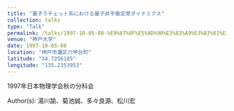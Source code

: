 ```yaml
---
title: "量子ラチェット系における量子非平衡定常ダイナミクス"
collection: talks
type: "Talk"
permalink: /talks/1997-10-05-08-%E9%87%8F%E5%AD%90%E3%83%A9%E3%83%81%E3%82%A7%E3%83%83%E3%83%88%E7%B3%BB%E3%81%AB%E3%81%8A%E3%81%91%E3%82%8B%E9%87%8F%E5%AD%90%E9%9D%9E%E5%B9%B3%E8%A1%A1%E5%AE%9A%E5%B8%B8%E3%83%80
venue: "神戸大学"
date: 1997-10-05-08
location: "神戸市灘区六甲台町"
latitude: "34.7256185"
longitude: "135.2353953"
---
```


1997年日本物理学会秋の分科会

Author(s): 湯川諭、菊池誠、多々良源、松川宏
